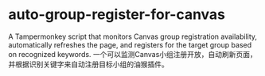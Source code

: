 # auto-group-register-for-canvas
A Tampermonkey script that monitors Canvas group registration availability, automatically refreshes the page, and registers for the target group based on recognized keywords.
一个可以监测Canvas小组注册开放，自动刷新页面，并根据识别关键字来自动注册目标小组的油猴插件。
